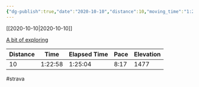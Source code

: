 ```yaml
---
{"dg-publish":true,"date":"2020-10-10","distance":10,"moving_time":"1:22:58","elapsed_time":"1:25:04","pace":"8:17","total_elevation_gain":1477,"url":"https://www.strava.com/activities/4178390539","permalink":"/01-personal/strava/2020-10-10-a-bit-of-exploring/","dgPassFrontmatter":true}
---
```



[[2020-10-10\|2020-10-10]]

[A bit of exploring](https://www.strava.com/activities/4178390539)

| Distance | Time    | Elapsed Time | Pace | Elevation |
| -------- | ------- | ------------ | ---- | --------- |
| 10       | 1:22:58 | 1:25:04      | 8:17 | 1477      |




#strava
